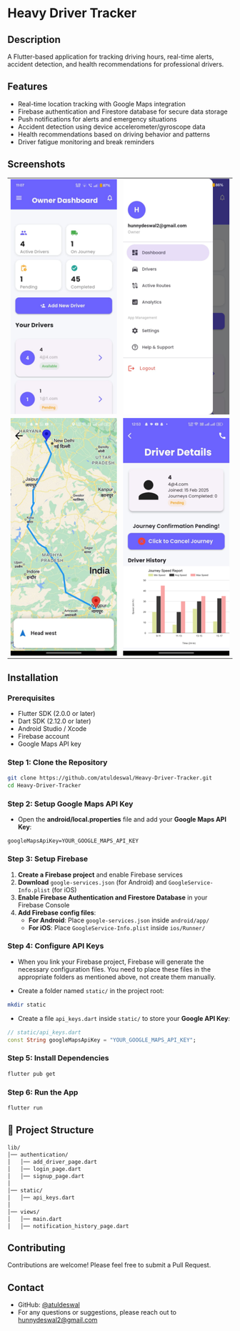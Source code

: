 # Heavy Driver Tracker

## Description
A Flutter-based application for tracking driving hours, real-time alerts, accident detection, and health recommendations for professional drivers.

## Features
* Real-time location tracking with Google Maps integration
* Firebase authentication and Firestore database for secure data storage
* Push notifications for alerts and emergency situations
* Accident detection using device accelerometer/gyroscope data
* Health recommendations based on driving behavior and patterns
* Driver fatigue monitoring and break reminders

## Screenshots

<table>
  <tr>
    <td><img src="screenshots/owner_dashboard.png" alt="Owner Dashboard" width="250"/></td>
    <td><img src="screenshots/app_menu.png" alt="App Menu" width="250"/></td>
  </tr>
  <tr>
    <td><img src="screenshots/map_tracking.png" alt="Map Tracking" width="250"/></td>
    <td><img src="screenshots/driver_details.png" alt="Driver Details" width="250"/></td>
  </tr>
</table>

## Installation

### Prerequisites
* Flutter SDK (2.0.0 or later)
* Dart SDK (2.12.0 or later)
* Android Studio / Xcode
* Firebase account
* Google Maps API key

### Step 1: Clone the Repository
```sh
git clone https://github.com/atuldeswal/Heavy-Driver-Tracker.git
cd Heavy-Driver-Tracker
```

### Step 2: Setup Google Maps API Key
* Open the **android/local.properties** file and add your **Google Maps API Key**:
```properties
googleMapsApiKey=YOUR_GOOGLE_MAPS_API_KEY
```

### Step 3: Setup Firebase
1. **Create a Firebase project** and enable Firebase services
2. **Download** `google-services.json` (for Android) and `GoogleService-Info.plist` (for iOS)
3. **Enable Firebase Authentication and Firestore Database** in your Firebase Console
4. **Add Firebase config files**:
   * **For Android**: Place `google-services.json` inside `android/app/`
   * **For iOS**: Place `GoogleService-Info.plist` inside `ios/Runner/`

### Step 4: Configure API Keys
* When you link your Firebase project, Firebase will generate the necessary configuration files. You need to place these files in the appropriate folders as mentioned above, not create them manually.

* Create a folder named `static/` in the project root:
```sh
mkdir static
```

* Create a file `api_keys.dart` inside `static/` to store your **Google API Key**:
```dart
// static/api_keys.dart
const String googleMapsApiKey = "YOUR_GOOGLE_MAPS_API_KEY";
```

### Step 5: Install Dependencies
```sh
flutter pub get
```

### Step 6: Run the App
```sh
flutter run
```

## 📂 Project Structure
```
lib/
│── authentication/
│   │── add_driver_page.dart
│   │── login_page.dart
│   │── signup_page.dart
│
│── static/
│   │── api_keys.dart
│
│── views/
│   │── main.dart
│   │── notification_history_page.dart
```

## Contributing
Contributions are welcome! Please feel free to submit a Pull Request.

## Contact
- GitHub: [@atuldeswal](https://github.com/atuldeswal)
- For any questions or suggestions, please reach out to [hunnydeswal2@gmail.com](mailto:hunnydeswal2@gmail.com)
